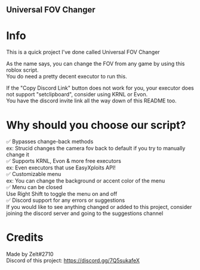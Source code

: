 ## Universal FOV Changer

# Info

This is a quick project I've done called Universal FOV Changer

As the name says, you can change the FOV from any game by using this roblox script. <br />
You do need a pretty decent executor to run this.

If the "Copy Discord Link" button does not work for you, your executor does not support "setclipboard", consider using KRNL or Evon. <br />
You have the discord invite link all the way down of this README too.

# Why should you choose our script?

✅ Bypasses change-back methods <br />
     ex: Strucid changes the camera fov back to default if you try to manually change it <br />
✅ Supports KRNL, Evon & more free executors <br />
     ex: Even executors that use EasyXploits API! <br />
✅ Customizable menu <br />
     ex: You can change the background or accent color of the menu <br />
✅ Menu can be closed <br />
     Use Right Shift to toggle the menu on and off <br />
✅ Discord support for any errors or suggestions <br />
     If you would like to see anything changed or added to this project, consider joining the discord server and going to the suggestions channel <br />

# Credits

Made by Zelt#2710 <br />
Discord of this project: https://discord.gg/7Q5sukafeX
